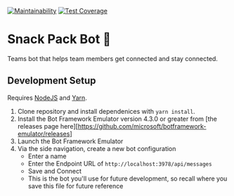 [![Maintainability](https://api.codeclimate.com/v1/badges/381dbdb53d6dc7d5eae8/maintainability)](https://codeclimate.com/github/carbonsam/snack-pack-teams/maintainability)
[![Test Coverage](https://api.codeclimate.com/v1/badges/381dbdb53d6dc7d5eae8/test_coverage)](https://codeclimate.com/github/carbonsam/snack-pack-teams/test_coverage)

# Snack Pack Bot :school_satchel:

Teams bot that helps team members get connected and stay connected.

## Development Setup

Requires [NodeJS](https://nodejs.org/en/) and [Yarn](https://yarnpkg.com/en/).

1. Clone repository and install dependenices with `yarn install`.
1. Install the Bot Framework Emulator version 4.3.0 or greater from [the releases page here][https://github.com/microsoft/botframework-emulator/releases]
1. Launch the Bot Framework Emulator
1. Via the side navigation, create a new bot configuration
   - Enter a name
   - Enter the Endpoint URL of `http://localhost:3978/api/messages`
   - Save and Connect
   - This is the bot you'll use for future development, so recall where you save this file for future reference
